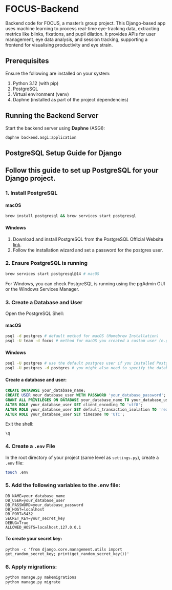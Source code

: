 # FOCUS-Backend
Backend code for FOCUS, a master’s group project. This Django-based app uses machine learning to process real-time eye-tracking data, extracting metrics like blinks, fixations, and pupil dilation. It provides APIs for user management, eye data analysis, and session tracking, supporting a frontend for visualising productivity and eye strain.


## Prerequisites
Ensure the following are installed on your system:

1. Python 3.12 (with pip)
2. PostgreSQL
3. Virtual environment (venv)
4. Daphne (installed as part of the project dependencies)


## Running the Backend Server
Start the backend server using **Daphne** (ASGI):

```
daphne backend.asgi:application
```


## PostgreSQL Setup Guide for Django
Follow this guide to set up PostgreSQL for your Django project.
---

### 1. Install PostgreSQL

#### macOS
```bash
brew install postgresql && brew services start postgresql
```

#### Windows
1. Download and install PostgreSQL from the PostgreSQL Official Website [link](https://www.postgresql.org/download/).
2. Follow the installation wizard and set a password for the postgres user.


### 2. Ensure PostgreSQL is running
```bash
brew services start postgresql@14 # macOS

```

For Windows, you can check PostgreSQL is running using the pgAdmin GUI or the Windows Services Manager.


### 3. Create a Database and User

Open the PostgreSQL Shell:

#### macOS
```bash 
psql -d postgres # default method for macOS (Homebrew Installation)
psql -U team -d focus # method for macOS you created a custom user (e.g., team) and database (e.g., focus)
```

#### Windows
```bash 
psql -U postgres # use the default postgres user if you installed PostgreSQL via the PostgreSQL installer
psql -U postgres -d postgres # you might also need to specify the database
```

#### Create a database and user:
```sql
CREATE DATABASE your_database_name;
CREATE USER your_database_user WITH PASSWORD 'your_database_password';
GRANT ALL PRIVILEGES ON DATABASE your_database_name TO your_database_user;
ALTER ROLE your_database_user SET client_encoding TO 'utf8';
ALTER ROLE your_database_user SET default_transaction_isolation TO 'read committed';
ALTER ROLE your_database_user SET timezone TO 'UTC';
```

Exit the shell:
```
\q
```


### 4. Create a `.env` File

In the root directory of your project (same level as `settings.py`), create a `.env` file:
```bash
touch .env
```


### 5. Add the following variables to the .env file:

```
DB_NAME=your_database_name
DB_USER=your_database_user
DB_PASSWORD=your_database_password
DB_HOST=localhost
DB_PORT=5432
SECRET_KEY=your_secret_key
DEBUG=True
ALLOWED_HOSTS=localhost,127.0.0.1 
```


#### To create your secret key:
```
python -c 'from django.core.management.utils import get_random_secret_key; print(get_random_secret_key())'
```


### 6. Apply migrations:
```bash
python manage.py makemigrations
python manage.py migrate
```